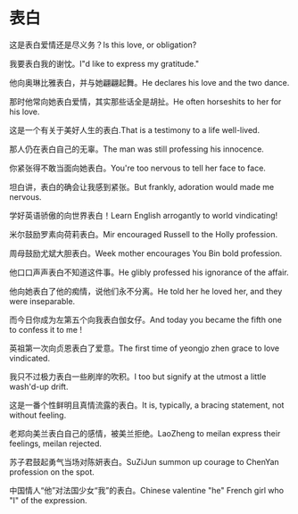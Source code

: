 # 表白

<p><span class="chinese">这是表白爱情还是尽义务？</span><span class="english">Is this love, or obligation?</span></p>

<p><span class="chinese">我要表白我的谢忱。</span><span class="english">I"d like to express my gratitude."</span></p>

<p><span class="chinese">他向奥琳比雅表白，并与她翩翩起舞。</span><span class="english">He declares his love and the two dance.</span></p>

<p><span class="chinese">那时他常向她表白爱情，其实那些话全是胡扯。</span><span class="english">He often horseshits to her for his love.</span></p>

<p><span class="chinese">这是一个有关于美好人生的表白.</span><span class="english">That is a testimony to a life well-lived.</span></p>

<p><span class="chinese">那人仍在表白自己的无辜。</span><span class="english">The man was still professing his innocence.</span></p>

<p><span class="chinese">你紧张得不敢当面向她表白。</span><span class="english">You're too nervous to tell her face to face.</span></p>

<p><span class="chinese">坦白讲，表白的确会让我感到紧张。</span><span class="english">But frankly, adoration would made me nervous.</span></p>

<p><span class="chinese">学好英语骄傲的向世界表白！</span><span class="english">Learn English arrogantly to world vindicating!</span></p>

<p><span class="chinese">米尔鼓励罗素向荷莉表白。</span><span class="english">Mir encouraged Russell to the Holly profession.</span></p>

<p><span class="chinese">周母鼓励尤斌大胆表白。</span><span class="english">Week mother encourages You Bin bold profession.</span></p>

<p><span class="chinese">他口口声声表白不知道这件事。</span><span class="english">He glibly professed his ignorance of the affair.</span></p>

<p><span class="chinese">他向她表白了他的痴情，说他们永不分离。</span><span class="english">He told her he loved her, and they were inseparable.</span></p>

<p><span class="chinese">而今日你成为左第五个向我表白伽女仔。</span><span class="english">And today you became the fifth one to confess it to me !</span></p>

<p><span class="chinese">英祖第一次向贞恩表白了爱意。</span><span class="english">The first time of yeongjo zhen grace to love vindicated.</span></p>

<p><span class="chinese">我只不过极力表白一些刷岸的吹积。</span><span class="english">I too but signify at the utmost a little wash'd-up drift.</span></p>

<p><span class="chinese">这是一番个性鲜明且真情流露的表白。</span><span class="english">It is, typically, a bracing statement, not without feeling.</span></p>

<p><span class="chinese">老郑向美兰表白自己的感情，被美兰拒绝。</span><span class="english">LaoZheng to meilan express their feelings, meilan rejected.</span></p>

<p><span class="chinese">苏子君鼓起勇气当场对陈妍表白。</span><span class="english">SuZiJun summon up courage to ChenYan profession on the spot.</span></p>

<p><span class="chinese">中国情人“他”对法国少女“我”的表白。</span><span class="english">Chinese valentine "he" French girl who "I" of the expression.</span></p>

